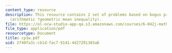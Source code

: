 ```yaml
---
content_type: resource
description: This resource contains 2 set of problems based on bogus proofs and proposition
  (arithmetic ?geometric mean inequality).
file: https://ol-ocw-studio-app-qa.s3.amazonaws.com/courses/6-042j-mathematics-for-computer-science-fall-2005/2f40fa3ccb1dfac791414d27201383a6_cp1w.pdf
file_type: application/pdf
resourcetype: Document
title: cp1w.pdf
uid: 2f40fa3c-cb1d-fac7-9141-4d27201383a6
---
```

